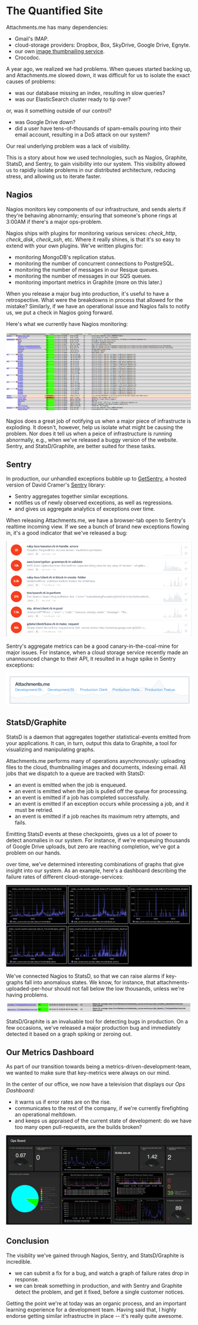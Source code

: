 The Quantified Site
===================

Attachments.me has many dependencies:

* Gmail's IMAP.
* cloud-storage providers: Dropbox, Box, SkyDrive, Google Drive, Egnyte.
* our own [image thumbnailing service](https://github.com/bcoe/thumbd).
* Crocodoc.

A year ago, we realized we had problems. When queues started backing up, and Attachments.me slowed down, it was difficult for us to isolate the exact causes of problems:

* was our database missing an index, resulting in slow queries?
* was our ElasticSearch cluster ready to tip over?

or, was it something outside of our control?

* was Google Drive down?
* did a user have tens-of-thousands of spam-emails pouring into their email account, resulting in a DoS attack on our system?

Our real underlying problem was a lack of visibility. 

This is a story about how we used technologies, such as Nagios, Graphite, StatsD, and Sentry, to gain visibility into our system. This visibility allowed us to rapidly isolate problems in our distributed architecture, reducing stress, and allowing us to iterate faster.

Nagios
------

Nagios monitors key components of our infrastructure, and sends alerts if they're behaving abnornamly; ensuring that someone's phone rings at 3:00AM if there's a major ops-problem.

Nagios ships with plugins for monitoring various services: _check\_http_, _check\_disk_, _check\_ssh_, etc. Where it really shines, is that it's so easy to extend with your own plugins. We've written plugins for:

* monitoring MongoDB's replication status.
* monitoring the number of concurrent connections to PostgreSQL.
* monitoring the number of messages in our Resque queues.
* monitoring the number of messages in our SQS queues.
* monitoring important metrics in Graphite (more on this later.)

When you release a major bug into production, it's useful to have a retrospective. What were the breakdowns in process that allowed for the mistake? Similarly, if we have an operational issue and Nagios fails to notify us, we put a check in Nagios going forward.

Here's what we currently have Nagios monitoring:

![Nagios at Attachments.me](./images/quantified-site/nagios.png)

Nagios does a great job of notifying us when a major piece of infrastructe is exploding. It doesn't, however, help us isolate what might be causing the problem. Nor does it tell us when a peice of infrastructure is running abnormally, e.g., when we've released a buggy version of the website. Sentry, and StatsD/Graphite, are better suited for these tasks.

Sentry
------

In production, our unhandled exceptions bubble up to [GetSentry](https://getsentry.com/welcome/), a hosted version of David Cramer's [Sentry](https://github.com/getsentry/sentry) library:

* Sentry aggregates together similar exceptions.
* notifies us of newly observed exceptions, as well as regressions.
* and gives us aggregate analytics of exceptions over time.

When releasing Attachments.me, we have a browser-tab open to Sentry's realtime incoming view. If we see a bunch of brand new exceptions flowing in, it's a good indicator that we've released a bug:

![Nagios at Attachments.me](./images/quantified-site/incoming.png)

Sentry's aggregate metrics can be a good canary-in-the-coal-mine for major issues. For instance, when a cloud storage service recently made an unannounced change to their API, it resulted in a huge spike in Sentry exceptions:

![Nagios at Attachments.me](./images/quantified-site/sentry.png)

StatsD/Graphite
---------------

StatsD is a daemon that aggregates together statistical-events emitted from your applications. It can, in turn, output this data to Graphite, a tool for visualizing and manipulating graphs.

Attachments.me performs many of operations asynchronously: uploading files to the cloud, thumbnailing images and documents, indexing email. All jobs that we dispatch to a queue are tracked with StatsD:

* an event is emitted when the job is enqueued.
* an event is emitted when the job is pulled off the queue for processing.
* an event is emitted if a job has completed successfully.
* an event is emitted if an exception occurs while processing a job, and it must be retried.
* an event is emitted if a job reaches its maximum retry attempts, and fails.

Emitting StatsD events at these checkpoints, gives us a lot of power to detect anomalies in our system. For instance, if we're enqueuing thousands of Google Drive uploads, but zero are reaching completion, we've got a problem on our hands.

over time, we've determined interesting combinations of graphs that give insight into our system. As an example, here's a dashboard describing the failure rates of different cloud-storage-services:

![Failure Rates of Cloud Services](./images/quantified-site/failure-rates.png)

We've connected Nagios to StatsD, so that we can raise alarms if key-graphs fall into anomalous states. We know, for instance, that attachments-uploaded-per-hour should not fall below the low thousands, unless we're having problems.

![Graphite in Nagios](./images/quantified-site/graphite-nagios.png)

StatsD/Graphite is an invaluable tool for detecting bugs in production. On a few occasions, we've released a major production bug and immediately detected it based on a graph spiking or zeroing out.

Our Metrics Dashboard
---------------------

As part of our transition towards being a metrics-driven-development-team, we wanted to make sure that key-metrics were always on our mind.

In the center of our office, we now have a television that displays our _Ops Dashboard_:

* it warns us if error rates are on the rise.
* communicates to the rest of the company, if we're currently firefighting an operational meltdown.
* and keeps us appraised of the current state of development: do we have too many open pull-requests, are the builds broken?

![Ops Dashboard](./images/quantified-site/dashboard.png)

Conclusion
----------

The visiblity we've gained through Nagios, Sentry, and StatsD/Graphite is incredible. 

* we can submit a fix for a bug, and watch a graph of failure rates drop in response.
* we can break something in production, and with Sentry and Graphite detect the problem, and get it fixed, before a single customer notices.

Getting the point we're at today was an organic process, and an important learning experience for a development team. Having said that, I highly endorse getting similar infrastructre in place -- it's really quite awesome.
